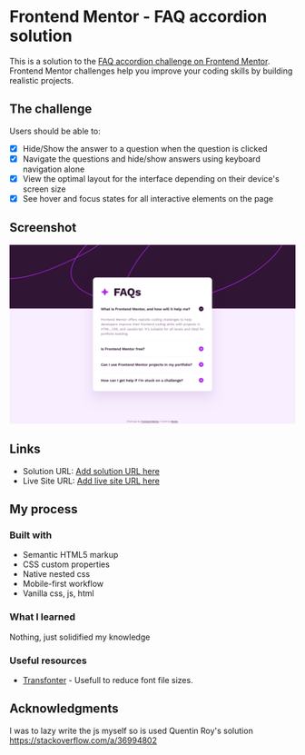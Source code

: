 # Frontend Mentor - FAQ accordion solution

This is a solution to the [FAQ accordion challenge on Frontend Mentor](https://www.frontendmentor.io/challenges/faq-accordion-wyfFdeBwBz). Frontend Mentor challenges help you improve your coding skills by building realistic projects.

## The challenge

Users should be able to:

- [x] Hide/Show the answer to a question when the question is clicked
- [x] Navigate the questions and hide/show answers using keyboard navigation alone
- [x] View the optimal layout for the interface depending on their device's screen size
- [x] See hover and focus states for all interactive elements on the page

## Screenshot

![](./screenshot.png)

## Links

- Solution URL: [Add solution URL here](https://your-solution-url.com)
- Live Site URL: [Add live site URL here](https://your-live-site-url.com)

## My process

### Built with

- Semantic HTML5 markup
- CSS custom properties
- Native nested css
- Mobile-first workflow
- Vanilla css, js, html

### What I learned

Nothing, just solidified my knowledge

### Useful resources

- [Transfonter](https://transfonter.org/) - Usefull to reduce font file sizes.

## Acknowledgments

I was to lazy write the js myself so is used Quentin Roy's solution https://stackoverflow.com/a/36994802
